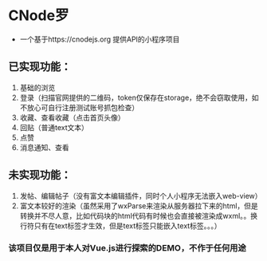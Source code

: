 # CNode罗
* 一个基于https://cnodejs.org 提供API的小程序项目

## 已实现功能：
1. 基础的浏览
2. 登录（扫描官网提供的二维码，token仅保存在storage，绝不会窃取使用，如不放心可自行注册测试账号抓包检查）
3. 收藏、查看收藏（点击首页头像）
4. 回贴（普通text文本）
5. 点赞
6. 消息通知、查看

## 未实现功能：
1. 发帖、编辑帖子（没有富文本编辑插件，同时个人小程序无法嵌入web-view）
2. 富文本较好的渲染（虽然采用了wxParse来渲染从服务器拉下来的html，但是转换并不尽人意，比如代码块的html代码有时候也会直接被渲染成wxml。。换行符只有在text标签才生效，但是text标签只能嵌入text标签。。。）

### 该项目仅是用于本人对Vue.js进行探索的DEMO，不作于任何用途
